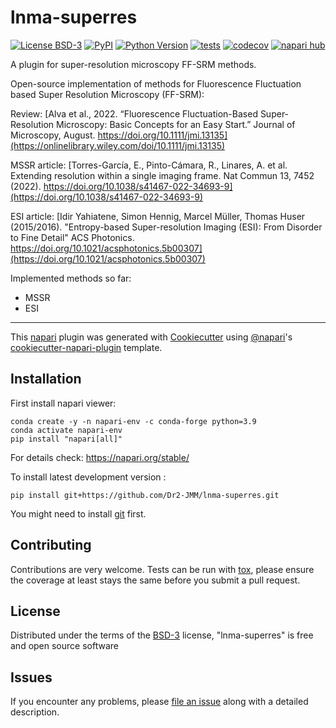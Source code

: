 # lnma-superres

[![License BSD-3](https://img.shields.io/pypi/l/lnma-superres.svg?color=green)](https://github.com/Dr2-JMM/lnma-superres/raw/main/LICENSE)
[![PyPI](https://img.shields.io/pypi/v/lnma-superres.svg?color=green)](https://pypi.org/project/lnma-superres)
[![Python Version](https://img.shields.io/pypi/pyversions/lnma-superres.svg?color=green)](https://python.org)
[![tests](https://github.com/Dr2-JMM/lnma-superres/workflows/tests/badge.svg)](https://github.com/Dr2-JMM/lnma-superres/actions)
[![codecov](https://codecov.io/gh/Dr2-JMM/lnma-superres/branch/main/graph/badge.svg)](https://codecov.io/gh/Dr2-JMM/lnma-superres)
[![napari hub](https://img.shields.io/endpoint?url=https://api.napari-hub.org/shields/lnma-superres)](https://napari-hub.org/plugins/lnma-superres)


A plugin for super-resolution microscopy FF-SRM methods.

Open-source implementation of methods for Fluorescence Fluctuation based Super Resolution Microscopy (FF-SRM):

Review: [Alva et al., 2022. “Fluorescence Fluctuation-Based Super-Resolution Microscopy: Basic Concepts for an Easy Start.” Journal of Microscopy, August. https://doi.org/10.1111/jmi.13135](https://onlinelibrary.wiley.com/doi/10.1111/jmi.13135)

MSSR article: [Torres-García, E., Pinto-Cámara, R., Linares, A. et al. Extending resolution within a single imaging frame. Nat Commun 13, 7452 (2022). https://doi.org/10.1038/s41467-022-34693-9](https://doi.org/10.1038/s41467-022-34693-9)

ESI article: [Idir Yahiatene, Simon Hennig, Marcel Müller, Thomas Huser (2015/2016). "Entropy-based Super-resolution Imaging (ESI): From Disorder to Fine Detail"
ACS Photonics. https://doi.org/10.1021/acsphotonics.5b00307](https://doi.org/10.1021/acsphotonics.5b00307)

Implemented methods so far:
- MSSR
- ESI

----------------------------------

This [napari] plugin was generated with [Cookiecutter] using [@napari]'s [cookiecutter-napari-plugin] template.

<!--
Don't miss the full getting started guide to set up your new package:
https://github.com/napari/cookiecutter-napari-plugin#getting-started

and review the napari docs for plugin developers:
https://napari.org/stable/plugins/index.html
-->

## Installation
First install napari viewer:

    conda create -y -n napari-env -c conda-forge python=3.9
    conda activate napari-env
    pip install "napari[all]"

For details check: https://napari.org/stable/

<!-- Then, you can install `lnma-superres` napari plugins via [pip]:

    pip install lnma-superres -->



To install latest development version :

    pip install git+https://github.com/Dr2-JMM/lnma-superres.git


You might need to install [git](https://git-scm.com/book/en/v2/Getting-Started-Installing-Git) first. 

## Contributing

Contributions are very welcome. Tests can be run with [tox], please ensure
the coverage at least stays the same before you submit a pull request.

## License

Distributed under the terms of the [BSD-3] license,
"lnma-superres" is free and open source software

## Issues

If you encounter any problems, please [file an issue] along with a detailed description.

[napari]: https://github.com/napari/napari
[Cookiecutter]: https://github.com/audreyr/cookiecutter
[@napari]: https://github.com/napari
[MIT]: http://opensource.org/licenses/MIT
[BSD-3]: http://opensource.org/licenses/BSD-3-Clause
[GNU GPL v3.0]: http://www.gnu.org/licenses/gpl-3.0.txt
[GNU LGPL v3.0]: http://www.gnu.org/licenses/lgpl-3.0.txt
[Apache Software License 2.0]: http://www.apache.org/licenses/LICENSE-2.0
[Mozilla Public License 2.0]: https://www.mozilla.org/media/MPL/2.0/index.txt
[cookiecutter-napari-plugin]: https://github.com/napari/cookiecutter-napari-plugin

[file an issue]: https://github.com/Dr2-JMM/lnma-superres/issues

[napari]: https://github.com/napari/napari
[tox]: https://tox.readthedocs.io/en/latest/
[pip]: https://pypi.org/project/pip/
[PyPI]: https://pypi.org/

